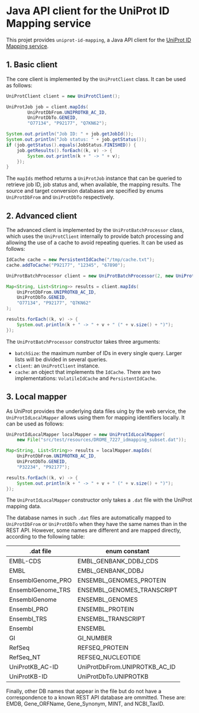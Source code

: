 # Java API client for the UniProt ID Mapping service

This projet provides `uniprot-id-mapping`, a Java API client for the [UniProt ID Mapping service](https://www.uniprot.org/id-mapping/).

## 1. Basic client

The core client is implemented by the `UniProtClient` class. It can be used as follows:

```java
UniProtClient client = new UniProtClient();

UniProtJob job = client.mapIds(
        UniProtDbFrom.UNIPROTKB_AC_ID,
        UniProtDbTo.GENEID,
        "O77134", "P92177", "Q7KN62");

System.out.println("Job ID: " + job.getJobId());
System.out.println("Job status: " + job.getStatus());
if (job.getStatus().equals(JobStatus.FINISHED)) {
    job.getResults().forEach((k, v) -> {
        System.out.println(k + " -> " + v);
    });
}
```

The `mapIds` method returns a `UniProtJob` instance that can be queried to retrieve job ID, job status and, when available, the mapping results. The source and target conversion databases are specified by enums `UniProtDbFrom` and `UniProtDbTo` respectively.

## 2. Advanced client

The advanced client is implemented by the `UniProtBatchProcessor` class, which uses the `UniProtClient` internally to provide batch processing and allowing the use of a cache to avoid repeating queries. It can be used as follows:


```java
IdCache cache = new PersistentIdCache("/tmp/cache.txt");
cache.addToCache("P92177", "12345", "67890");

UniProtBatchProcessor client = new UniProtBatchProcessor(2, new UniProtClient(), cache);

Map<String, List<String>> results = client.mapIds(
    UniProtDbFrom.UNIPROTKB_AC_ID, 
    UniProtDbTo.GENEID,
    "O77134", "P92177", "Q7KN62"
);

results.forEach((k, v) -> {
    System.out.println(k + " -> " + v + " (" + v.size() + ")");
});

```

The `UniProtBatchProcessor` constructor takes three arguments:
- `batchSize`: the maximum number of IDs in every single query. Larger lists will be divided in several queries.
- `client`: an `UniProtClient` instance.
- `cache`: an object that implements the `IdCache`. There are two implementations: `VolatileIdCache` and `PersistentIdCache`.

## 3. Local mapper

As UniProt provides the underlying data files uing by the web service, the `UniProtIdLocalMapper` allows using them for mapping identifiers locally. It can be used as follows:

```java
UniProtIdLocalMapper localMapper = new UniProtIdLocalMapper(
    new File("src/test/resources/DROME_7227_idmapping_subset.dat"));

Map<String, List<String>> results = localMapper.mapIds(
    UniProtDbFrom.UNIPROTKB_AC_ID,
    UniProtDbTo.GENEID,
    "P32234", "P92177");

results.forEach((k, v) -> {
    System.out.println(k + " -> " + v + " (" + v.size() + ")");
});
```

The `UniProtIdLocalMapper` constructor only takes a `.dat` file with the UniProt mapping data.

The database names in such `.dat` files are automatically mapped to `UniProtDbFrom` or `UniProtDbTo` when they have the same names than in the REST API. However, some names are different and are mapped directly, according to the following table:

| .dat file              | enum constant                     |
|------------------------|-----------------------------------|
| EMBL-CDS               | EMBL_GENBANK_DDBJ_CDS             |
| EMBL                   | EMBL_GENBANK_DDBJ                 |
| EnsemblGenome_PRO      | ENSEMBL_GENOMES_PROTEIN           |
| EnsemblGenome_TRS      | ENSEMBL_GENOMES_TRANSCRIPT        |
| EnsemblGenome          | ENSEMBL_GENOMES                   |
| Ensembl_PRO            | ENSEMBL_PROTEIN                   |
| Ensembl_TRS            | ENSEMBL_TRANSCRIPT                |
| Ensembl                | ENSEMBL                           |
| GI                     | GI_NUMBER                         |
| RefSeq                 | REFSEQ_PROTEIN                    |
| RefSeq_NT              | REFSEQ_NUCLEOTIDE                 |
| UniProtKB_AC-ID        | UniProtDbFrom.UNIPROTKB_AC_ID     |
| UniProtKB-ID           | UniProtDbTo.UNIPROTKB             |

Finally, other DB names that appear in the file but do not have a correspondence to a known REST API database are ommitted. These are: EMDB, Gene_ORFName, Gene_Synonym, MINT, and NCBI_TaxID.
